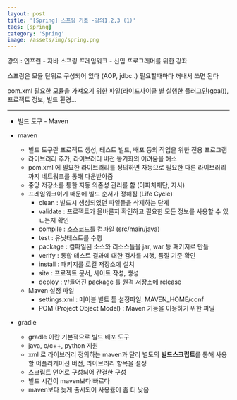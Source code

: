 ```yaml
---
layout: post
title: '[Spring] 스프링 기초 -강의1,2,3 (1)'
tags: [spring]
category: 'Spring'
image: /assets/img/spring.png
---
```


강의 : 인프런 - 자바 스프링 프레임워크 - 신입 프로그래머를 위한 강좌

스프링은 모듈 단위로 구성되어 있다
(AOP, jdbc..)
필요할때마다 꺼내서 쓰면 된다

pom.xml
필요한 모듈을 가져오기 위한 파일(라이프사이클 별 실행한 플러그인(goal)), 프로젝트 정보, 빌드 환경...

---

- 빌드 도구 - Maven
- maven
    - 빌드 도구란 프로젝트 생성, 테스트 빌드, 배포 등의 작업을 위한 전용 프로그램
    - 라이브러리 추가, 라이브러리 버전 동기화의 어려움을 해소
    - pom.xml 에 필요한 라이브러리를 정의하면 자동으로 필요한 다른 라이브러리까지 네트워크를 통해 다운받아줌
    - 중앙 저장소를 통한 자동 의존성 관리를 함 (아파치재단, 자사)
    - 프레임워크이기 때문에 빌드 순서가 정해짐 (Life Cycle)
        - clean : 빌드시 생성되었던 파일들을 삭제하는 단계
        - validate : 프로젝트가 올바른지 확인하고 필요한 모든 정보를 사용할 수 있ㄴ는지 확인
        - compile : 소스코드를 컴파일 (src/main/java)
        - test : 유닛테스트를 수행
        - package : 컴파일된 소스와 리소스들을 jar, war 등 패키지로 만듦
        - verify : 통합 테스트 결과에 대한 검사를 시행, 품질 기준 확인
        - install : 패키지를 로컬 저장소에 설치
        - site : 프로젝트 문서, 사이트 작성, 생성
        - deploy : 만들어진 package 를 원격 저장소에 release
    - Maven 설정 파일
        - settings.xml : 메이블 빌트 툴 설정파일. MAVEN_HOME/conf
        - POM (Project Object Model) : Maven 기능을 이용하기 위한 파일

- gradle
    - gradle 이란 기본적으로 빌드 배포 도구
    - java, c/c++, python 지원
    - xml 로 라이브러리 정의하는 maven과 달리 별도의 **빌드스크립트**를 통해 사용할 어플리케이션 버전, 라이브러리 항목을 설정
    - 스크립트 언어로 구성되어 간결한 구성
    - 빌드 시간이 maven보다 빠르다
    - maven보다 늦게 출시되어 사용률이 좀 더 낮음